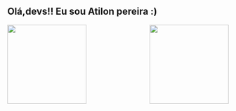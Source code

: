 ## Olá,devs!! Eu sou Atilon pereira :)<br>
 
<div>
  
  <img  height="180em" src="https://github-readme-stats.vercel.app/api?username=pereirasantan&show_icons=true&theme=great-gatsby&include_all_commits=true&count_private=true"/>
  <img align="right" height="180em" src="https://github-readme-stats.vercel.app/api/top-langs/?username=pereirasantan&layout=compact&langs_count=16&theme=great-gatsby"/>
</div>
<br>
